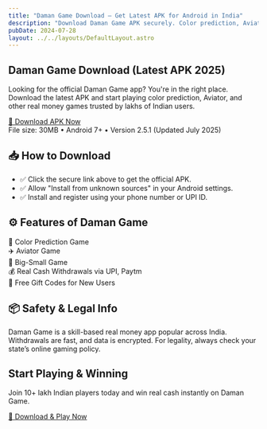 ```yaml
---
title: "Daman Game Download – Get Latest APK for Android in India"
description: "Download Daman Game APK securely. Color prediction, Aviator & real money games. Step-by-step install guide for Android users in India."
pubDate: 2024-07-28
layout: ../../layouts/DefaultLayout.astro
---
```


<section class="bg-white py-12">
  <div class="max-w-4xl mx-auto px-4 text-center">
    <h1 class="text-3xl md:text-4xl font-bold text-gray-900 mb-4">
      Daman Game Download (Latest APK 2025)
    </h1>
    <p class="text-gray-600 mb-6">
      Looking for the official Daman Game app? You're in the right place. Download the latest APK and start playing color prediction, Aviator, and other real money games trusted by lakhs of Indian users.
    </p>
    <a href="https://damanclub.net/#/register?invitationCode=8211414845726"
       class="inline-block bg-indigo-600 hover:bg-indigo-700 text-white font-semibold py-3 px-6 rounded-lg shadow transition">
      📲 Download APK Now
    </a>
    <div class="text-sm text-gray-500 mt-3">
      File size: 30MB • Android 7+ • Version 2.5.1 (Updated July 2025)
    </div>
  </div>
</section>

<section class="bg-gray-50 py-12">
  <div class="max-w-4xl mx-auto px-4">
    <h2 class="text-2xl font-semibold text-gray-800 mb-6 text-center">📥 How to Download</h2>
    <ul class="text-gray-700 space-y-4">
      <li>✅ Click the secure link above to get the official APK.</li>
      <li>✅ Allow "Install from unknown sources" in your Android settings.</li>
      <li>✅ Install and register using your phone number or UPI ID.</li>
    </ul>
  </div>
</section>

<section class="bg-white py-12">
  <div class="max-w-4xl mx-auto px-4">
    <h2 class="text-2xl font-semibold text-gray-800 mb-6 text-center">⚙️ Features of Daman Game</h2>
    <div class="grid md:grid-cols-2 gap-6">
      <div class="bg-gray-100 p-4 rounded-lg shadow-sm">🎯 Color Prediction Game</div>
      <div class="bg-gray-100 p-4 rounded-lg shadow-sm">✈️ Aviator Game</div>
      <div class="bg-gray-100 p-4 rounded-lg shadow-sm">🎲 Big-Small Game</div>
      <div class="bg-gray-100 p-4 rounded-lg shadow-sm">💰 Real Cash Withdrawals via UPI, Paytm</div>
      <div class="bg-gray-100 p-4 rounded-lg shadow-sm">🎁 Free Gift Codes for New Users</div>
    </div>
  </div>
</section>

<section class="bg-gray-50 py-12">
  <div class="max-w-4xl mx-auto px-4">
    <h2 class="text-2xl font-semibold text-gray-800 mb-4 text-center">📦 Safety & Legal Info</h2>
    <p class="text-gray-700 text-center">
      Daman Game is a skill-based real money app popular across India. Withdrawals are fast, and data is encrypted. For legality, always check your state’s online gaming policy.
    </p>
  </div>
</section>

<section class="bg-indigo-600 py-12 text-white text-center">
  <div class="max-w-3xl mx-auto px-4">
    <h2 class="text-2xl font-bold mb-4">Start Playing & Winning</h2>
    <p class="mb-6">Join 10+ lakh Indian players today and win real cash instantly on Daman Game.</p>
    <a href="https://damanclub.net/#/register?invitationCode=8211414845726"
       class="inline-block bg-white text-indigo-700 font-bold py-3 px-6 rounded-lg shadow hover:bg-gray-100 transition">
      🚀 Download & Play Now
    </a>
  </div>
</section>

